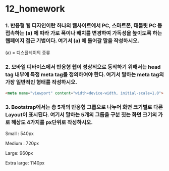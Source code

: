 # 12_homework



### 1. 반응형 웹 디자인이란 하나의 웹사이트에서  PC, 스마트폰, 태블릿 PC 등 접속하는 (a) 에 따라 가로 폭이나 배치를 변경하여 가독성을 높이도록 하는 웹페이지 접근 기법이다. 여기서 (a) 에 들어갈 말을 작성하시오.

 (a) = 디스플레이의 종류



### 2. 모바일 디바이스에서 반응형 웹이 정상적으로 동작하기 위해서는 head tag 내부에 특정 meta tag를 정의하여야 한다. 여기서 말하는 meta tag의 가장 일반적인 형태를 작성하시오.

```html
<meta name="viewport" content="width=device-width, initial-scale=1.0">
```



### 3. Bootstrap에서는 총 5개의 반응형 그룹으로 나누어 화면 크기별로 다른 Layout이 표시된다. 여기서 말하는 5개의 그룹을 구분 짓는 화면 크기의 가로 해상도 4가지를 px단위로 작성하시오.

Small : 540px

Medium : 720px

Large: 960px

Extra large: 1140px